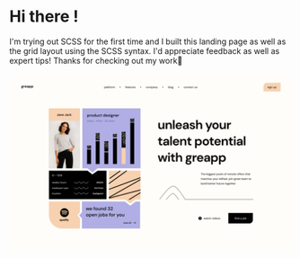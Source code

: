 # Hi there ! 

I'm trying out SCSS for the first time and I built this landing page as well as the grid layout using the SCSS syntax.
I'd appreciate feedback as well as expert tips!
Thanks for checking out my work💜

![Landing page design](/design/landing-page.png)
